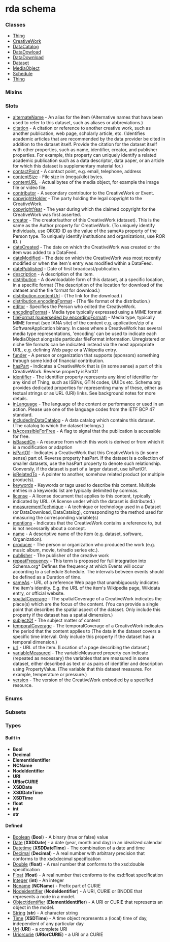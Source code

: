 
# rda schema





### Classes

 * [Thing](Thing.md)
 * [CreativeWork](CreativeWork.md)
 * [DataCatalog](DataCatalog.md)
 * [DataDowload](DataDowload.md)
 * [DataDownload](DataDownload.md)
 * [Dataset](Dataset.md)
 * [MediaObject](MediaObject.md)
 * [Schedule](Schedule.md)
 * [Thing](Thing.md)

### Mixins


### Slots

 * [alternateName](alternateName.md) - An alias for the item   (Alternative names that have been used to refer to this dataset, such as aliases or abbreviations.)
 * [citation](citation.md) - A citation or reference to another creative work, such as another publication, web page, scholarly article, etc.  (Identifies academic articles that are recommended by the data provider be cited in addition to the dataset itself. Provide the citation for the dataset itself with other properties, such as name, identifier, creator, and publisher properties. For example, this property can uniquely identify a related academic publication such as a data descriptor, data paper, or an article for which this dataset is supplementary material for.)
 * [contactPoint](contactPoint.md) - A contact point, e.g. email, telephone, address
 * [contentSize](contentSize.md) - File size in (mega/kilo) bytes.
 * [contentURL](contentURL.md) - Actual bytes of the media object, for example the image file or video file.
 * [contributor](contributor.md) - A secondary contributor to the CreativeWork or Event.
 * [copyrightHolder](copyrightHolder.md) - The party holding the legal copyright to the CreativeWork.
 * [copyrightYear](copyrightYear.md) - The year during which the claimed copyright for the CreativeWork was first asserted.
 * [creator](creator.md) - The creator/author of this CreativeWork (dataset). This is the same as the Author property for CreativeWork.  (To uniquely identify individuals, use ORCID ID as the value of the sameAs property of the Person type. To uniquely identify institutions and organizations, use ROR ID. )
 * [dateCreated](dateCreated.md) - The date on which the CreativeWork was created or the item was added to a DataFeed.
 * [dateModified](dateModified.md) - The date on which the CreativeWork was most recently modified or when the item's entry was modified within a DataFeed.
 * [datePublished](datePublished.md) - Date of first broadcast/publication.
 * [description](description.md) - A description of the item.
 * [distribution](distribution.md) - A downloadable form of this dataset, at a specific location, in a specific format (The description of the location for download of the dataset and the file format for download.)
 * [distribution.contentUrl](distribution.contentUrl.md) - (The link for the download.)
 * [distribution.encodingFormat](distribution.encodingFormat.md) - (The file format of the distribution.)
 * [editor](editor.md) - Specifies the Person who edited the CreativeWork.
 * [encodingFormat](encodingFormat.md) - Media type typically expressed using a MIME format
 * [fileFormat (superseded by encordingFormat)](fileFormat_(superseded_by_encordingFormat).md) - Media type, typically MIME format (see IANA site) of the content e.g. application/zip of a SoftwareApplication binary. In cases where a CreativeWork has several media type representations, 'encoding' can be used to indicate each MediaObject alongside particular fileFormat information. Unregistered or niche file formats can be indicated instead via the most appropriate URL, e.g. defining Web page or a Wikipedia entry.
 * [funder](funder.md) - A person or organization that supports (sponsors) something through some kind of financial contribution.
 * [hasPart](hasPart.md) - Indicates a CreativeWork that is (in some sense) a part of this CreativeWork. Reverse property isPartOf
 * [identifier](identifier.md) - The identifier property represents any kind of identifier for any kind of Thing, such as ISBNs, GTIN codes, UUIDs etc. Schema.org provides dedicated properties for representing many of these, either as textual strings or as URL (URI) links. See background notes for more details.
 * [inLanguage](inLanguage.md) - The language of the content or performance or used in an action.  Please use one of the language codes from the IETF BCP 47 standard.
 * [includedInDataCatalog](includedInDataCatalog.md) - A data catalog which contains this dataset.  (The catalog to which the dataset belongs.)
 * [isAccessibleForFree](isAccessibleForFree.md) - A flag to signal that the publication is accessible for free.
 * [isBasedOn](isBasedOn.md) - A resource from which this work is derived or from which it is a modification or adaption
 * [isPartOf](isPartOf.md) - Indicates a CreativeWork that this CreativeWork is (in some sense) part of. Reverse property hasPart.  If the dataset is a collection of smaller datasets, use the hasPart property to denote such relationship. Conversly, if the dataset is part of a larger dataset, use isPartOf.
 * [isRelatedTo](isRelatedTo.md) - A pointer to another, somehow related product (or multiple products).
 * [keywords](keywords.md) - Keywords or tags used to describe this content. Multiple entries in a keywords list are typically delimited by commas.
 * [license](license.md) - A license document that applies to this content, typically indicated by URL.  (A license under which the dataset is distributed.)
 * [measurementTechnique](measurementTechnique.md) - A technique or technology used in a Dataset (or DataDownload, DataCatalog), corresponding to the method used for measuring the corresponding variable(s)
 * [mentions](mentions.md) - Indicates that the CreativeWork contains a reference to, but is not necessarily about a concept.
 * [name](name.md) - A descriptive name of the item (e.g. dataset, software, Organization).
 * [producer](producer.md) - The person or organization who produced the work (e.g. music album, movie, tv/radio series etc.).
 * [publisher](publisher.md) - The publisher of the creative work
 * [repeatFrequency](repeatFrequency.md) - This term is proposed for full integration into Schema.org* Defines the frequency at which Events will occur according to a schedule Schedule. The intervals between events should be defined as a Duration of time.
 * [sameAs](sameAs.md) - URL of a reference Web page that unambiguously indicates the item's identity. E.g. the URL of the item's Wikipedia page, Wikidata entry, or official website.
 * [spatialCoverage](spatialCoverage.md) - The spatialCoverage of a CreativeWork indicates the place(s) which are the focus of the content.  (You can provide a single point that describes the spatial aspect of the dataset. Only include this property if the dataset has a spatial dimension.)
 * [subjectOf](subjectOf.md) - The subject matter of content
 * [temporalCoverage](temporalCoverage.md) - The temporalCoverage of a CreativeWork indicates the period that the content applies to  (The data in the dataset covers a specific time interval. Only include this property if the dataset has a temporal dimension.)
 * [url](url.md) - URL of the item. (Location of a page describing the dataset.)
 * [variableMeasured](variableMeasured.md) - The variableMeasured property can indicate (repeated as necessary) the variables that are measured in some dataset, either described as text or as pairs of identifier and description using PropertyValue.  (The variable that this dataset measures. For example, temperature or pressure.)
 * [version](version.md) - The version of the CreativeWork embodied by a specified resource.

### Enums


### Subsets


### Types


#### Built in

 * **Bool**
 * **Decimal**
 * **ElementIdentifier**
 * **NCName**
 * **NodeIdentifier**
 * **URI**
 * **URIorCURIE**
 * **XSDDate**
 * **XSDDateTime**
 * **XSDTime**
 * **float**
 * **int**
 * **str**

#### Defined

 * [Boolean](types/Boolean.md)  (**Bool**)  - A binary (true or false) value
 * [Date](types/Date.md)  (**XSDDate**)  - a date (year, month and day) in an idealized calendar
 * [Datetime](types/Datetime.md)  (**XSDDateTime**)  - The combination of a date and time
 * [Decimal](types/Decimal.md)  (**Decimal**)  - A real number with arbitrary precision that conforms to the xsd:decimal specification
 * [Double](types/Double.md)  (**float**)  - A real number that conforms to the xsd:double specification
 * [Float](types/Float.md)  (**float**)  - A real number that conforms to the xsd:float specification
 * [Integer](types/Integer.md)  (**int**)  - An integer
 * [Ncname](types/Ncname.md)  (**NCName**)  - Prefix part of CURIE
 * [Nodeidentifier](types/Nodeidentifier.md)  (**NodeIdentifier**)  - A URI, CURIE or BNODE that represents a node in a model.
 * [Objectidentifier](types/Objectidentifier.md)  (**ElementIdentifier**)  - A URI or CURIE that represents an object in the model.
 * [String](types/String.md)  (**str**)  - A character string
 * [Time](types/Time.md)  (**XSDTime**)  - A time object represents a (local) time of day, independent of any particular day
 * [Uri](types/Uri.md)  (**URI**)  - a complete URI
 * [Uriorcurie](types/Uriorcurie.md)  (**URIorCURIE**)  - a URI or a CURIE

